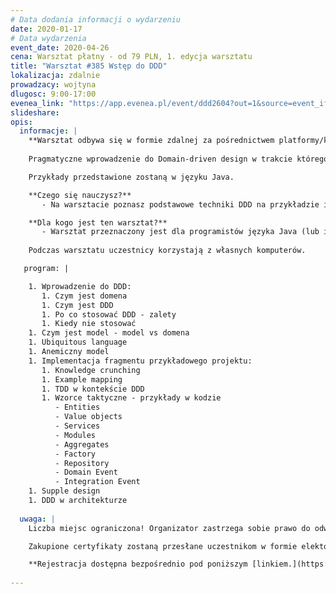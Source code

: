 ```yaml
---
# Data dodania informacji o wydarzeniu
date: 2020-01-17
# Data wydarzenia
event_date: 2020-04-26
cena: Warsztat płatny - od 79 PLN, 1. edycja warsztatu
title: "Warsztat #385 Wstęp do DDD"
lokalizacja: zdalnie
prowadzacy: wojtyna
dlugosc: 9:00-17:00
evenea_link: "https://app.evenea.pl/event/ddd2604?out=1&source=event_iframe"
slideshare:
opis:
  informacje: |
    **Warsztat odbywa się w formie zdalnej za pośrednictwem platformy/komunikatora online, z wykorzystaniem dźwięku, obrazu z kamery, udostępniania ekranu komputera prowadzącego i uczestników.** 
    
    Pragmatyczne wprowadzenie do Domain-driven design w trakcie którego uczestnicy poznają podstawowe techniki DDD. Szkolenie ma charakter warsztatu, w trakcie którego zbudujemy razem fragment aplikacji o wysokiej złożoności biznesowej.

    Przykłady przedstawione zostaną w języku Java.

    **Czego się nauczysz?**
       - Na warsztacie poznasz podstawowe techniki DDD na przykładzie implementacji fragmentu aplikacji biznesowej.

    **Dla kogo jest ten warsztat?**
       - Warsztat przeznaczony jest dla programistów języka Java (lub innego języka obiektowego) z minimum 2-letnim doświadczeniem, którzy zainteresowani są zagadnieniami modelowania biznesowego. 
     
    Podczas warsztatu uczestnicy korzystają z własnych komputerów.

   program: |

    1. Wprowadzenie do DDD:
       1. Czym jest domena
       1. Czym jest DDD
       1. Po co stosować DDD - zalety
       1. Kiedy nie stosować
    1. Czym jest model - model vs domena
    1. Ubiquitous language
    1. Anemiczny model
    1. Implementacja fragmentu przykładowego projektu:
       1. Knowledge crunching
       1. Example mapping
       1. TDD w kontekście DDD
       1. Wzorce taktyczne - przykłady w kodzie
          - Entities
          - Value objects
          - Services
          - Modules
          - Aggregates
          - Factory
          - Repository
          - Domain Event
          - Integration Event
    1. Supple design
    1. DDD w architekturze
    
  uwaga: |
    Liczba miejsc ograniczona! Organizator zastrzega sobie prawo do odwołania wydarzenia w przypadku niezgłoszenia się minimalnej liczby uczestników.

    Zakupione certyfikaty zostaną przesłane uczestnikom w formie elektoronicznej po warsztacie oraz za pośrednictwem firmy kurierskiej w momencie poprawy sytuacji wywołanej epidemią koronawirusa. 

    **Rejestracja dostępna bezpośrednio pod poniższym [linkiem.](https://app.evenea.pl/event/ddd2604)**
    
---
```

